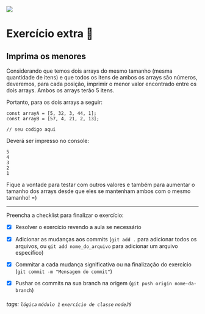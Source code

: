 ![](https://i.imgur.com/xG74tOh.png)

# Exercício extra 🌟

## Imprima os menores

Considerando que temos dois arrays do mesmo tamanho (mesma quantidade de itens) e que todos os itens de ambos os arrays são números, deveremos, para cada posição, imprimir o menor valor encontrado entre os dois arrays.
Ambos os arrays terão 5 itens.

Portanto, para os dois arrays a seguir:
```javascript=
const arrayA = [5, 32, 3, 44, 1];
const arrayB = [57, 4, 21, 2, 13];

// seu codigo aqui
```
Deverá ser impresso no console:
```
5
4
3
2
1
```
Fique a vontade para testar com outros valores e também para aumentar o tamanho dos arrays desde que eles se mantenham ambos com o mesmo tamanho! =)


---

Preencha a checklist para finalizar o exercício:

- [x] Resolver o exercício revendo a aula se necessário
- [x] Adicionar as mudanças aos commits (`git add .` para adicionar todos os arquivos, ou `git add nome_do_arquivo` para adicionar um arquivo específico)
- [x] Commitar a cada mudança significativa ou na finalização do exercício (`git commit -m "Mensagem do commit"`)
- [x] Pushar os commits na sua branch na origem (`git push origin nome-da-branch`)


###### tags: `lógica` `módulo 1` `exercício de classe` `nodeJS`